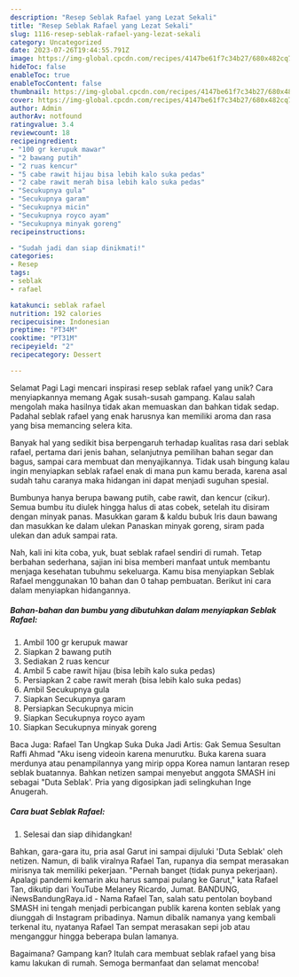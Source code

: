 ```yaml
---
description: "Resep Seblak Rafael yang Lezat Sekali"
title: "Resep Seblak Rafael yang Lezat Sekali"
slug: 1116-resep-seblak-rafael-yang-lezat-sekali
category: Uncategorized
date: 2023-07-26T19:44:55.791Z
image: https://img-global.cpcdn.com/recipes/4147be61f7c34b27/680x482cq70/seblak-rafael-foto-resep-utama.jpg
hideToc: false
enableToc: true
enableTocContent: false
thumbnail: https://img-global.cpcdn.com/recipes/4147be61f7c34b27/680x482cq70/seblak-rafael-foto-resep-utama.jpg
cover: https://img-global.cpcdn.com/recipes/4147be61f7c34b27/680x482cq70/seblak-rafael-foto-resep-utama.jpg
author: Admin
authorAv: notfound
ratingvalue: 3.4
reviewcount: 18
recipeingredient:
- "100 gr kerupuk mawar"
- "2 bawang putih"
- "2 ruas kencur"
- "5 cabe rawit hijau bisa lebih kalo suka pedas"
- "2 cabe rawit merah bisa lebih kalo suka pedas"
- "Secukupnya gula"
- "Secukupnya garam"
- "Secukupnya micin"
- "Secukupnya royco ayam"
- "Secukupnya minyak goreng"
recipeinstructions:

- "Sudah jadi dan siap dinikmati!"
categories:
- Resep
tags:
- seblak
- rafael

katakunci: seblak rafael 
nutrition: 192 calories
recipecuisine: Indonesian
preptime: "PT34M"
cooktime: "PT31M"
recipeyield: "2"
recipecategory: Dessert

---
```



Selamat Pagi Lagi mencari inspirasi resep seblak rafael yang unik? Cara menyiapkannya memang Agak susah-susah gampang. Kalau salah mengolah maka hasilnya tidak akan memuaskan dan bahkan tidak sedap. Padahal seblak rafael yang enak harusnya kan memiliki aroma dan rasa yang bisa memancing selera kita.


Banyak hal yang sedikit bisa berpengaruh terhadap kualitas rasa dari seblak rafael, pertama dari jenis bahan, selanjutnya pemilihan bahan segar dan bagus, sampai cara membuat dan menyajikannya. Tidak usah bingung kalau ingin menyiapkan seblak rafael enak di mana pun kamu berada, karena asal sudah tahu caranya maka hidangan ini dapat menjadi suguhan spesial.

Bumbunya hanya berupa bawang putih, cabe rawit, dan kencur (cikur). Semua bumbu itu diulek hingga halus di atas cobek, setelah itu disiram dengan minyak panas. Masukkan garam &amp; kaldu bubuk Iris daun bawang dan masukkan ke dalam ulekan Panaskan minyak goreng, siram pada ulekan dan aduk sampai rata.


Nah, kali ini kita coba, yuk, buat seblak rafael sendiri di rumah. Tetap berbahan sederhana, sajian ini bisa memberi manfaat untuk membantu menjaga kesehatan tubuhmu sekeluarga. Kamu bisa menyiapkan Seblak Rafael menggunakan 10 bahan dan 0 tahap pembuatan. Berikut ini cara dalam menyiapkan hidangannya.

<!--inarticleads1-->

##### Bahan-bahan dan bumbu yang dibutuhkan dalam menyiapkan Seblak Rafael:

1. Ambil 100 gr kerupuk mawar
1. Siapkan 2 bawang putih
1. Sediakan 2 ruas kencur
1. Ambil 5 cabe rawit hijau (bisa lebih kalo suka pedas)
1. Persiapkan 2 cabe rawit merah (bisa lebih kalo suka pedas)
1. Ambil Secukupnya gula
1. Siapkan Secukupnya garam
1. Persiapkan Secukupnya micin
1. Siapkan Secukupnya royco ayam
1. Siapkan Secukupnya minyak goreng


Baca Juga: Rafael Tan Ungkap Suka Duka Jadi Artis: Gak Semua Sesultan Raffi Ahmad &#34;Aku iseng videoin karena menurutku. Buka karena suara merdunya atau penampilannya yang mirip oppa Korea namun lantaran resep seblak buatannya. Bahkan netizen sampai menyebut anggota SMASH ini sebagai &#34;Duta Seblak&#39;. Pria yang digosipkan jadi selingkuhan Inge Anugerah. 

<!--inarticleads2-->

##### Cara buat Seblak Rafael:


1. Selesai dan siap dihidangkan!

Bahkan, gara-gara itu, pria asal Garut ini sampai dijuluki &#39;Duta Seblak&#39; oleh netizen. Namun, di balik viralnya Rafael Tan, rupanya dia sempat merasakan mirisnya tak memiliki pekerjaan. &#34;Pernah banget (tidak punya pekerjaan). Apalagi pandemi kemarin aku harus sampai pulang ke Garut,&#34; kata Rafael Tan, dikutip dari YouTube Melaney Ricardo, Jumat. BANDUNG, iNewsBandungRaya.id - Nama Rafael Tan, salah satu pentolan boyband SMASH ini tengah menjadi perbicangan publik karena konten seblak yang diunggah di Instagram pribadinya. Namun dibalik namanya yang kembali terkenal itu, nyatanya Rafael Tan sempat merasakan sepi job atau menganggur hingga beberapa bulan lamanya. 

Bagaimana? Gampang kan? Itulah cara membuat seblak rafael yang bisa kamu lakukan di rumah. Semoga bermanfaat dan selamat mencoba!

